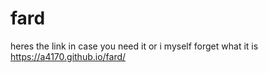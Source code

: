 # fard
heres the link in case you need it or i myself forget what it is
https://a4170.github.io/fard/
